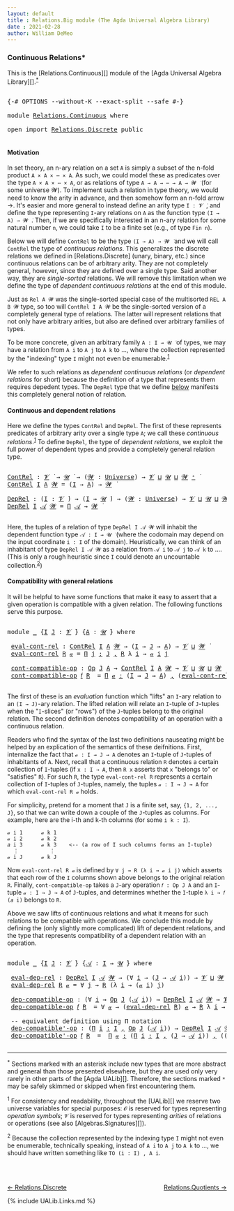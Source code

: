 ```yaml
---
layout: default
title : Relations.Big module (The Agda Universal Algebra Library)
date : 2021-02-28
author: William DeMeo
---
```


### <a id="continuous-relations">Continuous Relations*</a>

This is the [Relations.Continuous][] module of the [Agda Universal Algebra Library][].<sup>[*](Relations.Continuous.html#fn0)</sup>

<pre class="Agda">

<a id="339" class="Symbol">{-#</a> <a id="343" class="Keyword">OPTIONS</a> <a id="351" class="Pragma">--without-K</a> <a id="363" class="Pragma">--exact-split</a> <a id="377" class="Pragma">--safe</a> <a id="384" class="Symbol">#-}</a>

<a id="389" class="Keyword">module</a> <a id="396" href="Relations.Continuous.html" class="Module">Relations.Continuous</a> <a id="417" class="Keyword">where</a>

<a id="424" class="Keyword">open</a> <a id="429" class="Keyword">import</a> <a id="436" href="Relations.Discrete.html" class="Module">Relations.Discrete</a> <a id="455" class="Keyword">public</a>

</pre>

#### <a id="motivation">Motivation</a>
In set theory, an n-ary relation on a set `A` is simply a subset of the n-fold product `A × A × ⋯ × A`.  As such, we could model these as predicates over the type `A × A × ⋯ × A`, or as relations of type `A → A → ⋯ → A → 𝓦 ̇` (for some universe 𝓦).  To implement such a relation in type theory, we would need to know the arity in advance, and then somehow form an n-fold arrow →.  It's easier and more general to instead define an arity type `I : 𝓥 ̇`, and define the type representing `I`-ary relations on `A` as the function type `(I → A) → 𝓦 ̇`.  Then, if we are specifically interested in an n-ary relation for some natural number `n`, we could take `I` to be a finite set (e.g., of type `Fin n`).

Below we will define `ContRel` to be the type `(I → A) → 𝓦 ̇` and we will call `ContRel` the type of *continuous relations*.  This generalizes the discrete relations we defined in [Relations.Discrete] (unary, binary, etc.) since continuous relations can be of arbitrary arity.  They are not completely general, however, since they are defined over a single type. Said another way, they are *single-sorted* relations. We will remove this limitation when we define the type of *dependent continuous relations* at the end of this module.

Just as `Rel A 𝓦` was the single-sorted special case of the multisorted `REL A B 𝓦` type, so too will `ContRel I A 𝓦` be the single-sorted version of a completely general type of relations. The latter will represent relations that not only have arbitrary arities, but also are defined over arbitrary families of types.

To be more concrete, given an arbitrary family `A : I → 𝓤 ̇` of types, we may have a relation from `A i` to `A j` to `A k` to …, where the collection represented by the "indexing" type `I` might not even be enumerable.<sup>[1](Relations.Continuous.html#fn1)</sup>

We refer to such relations as *dependent continuous relations* (or *dependent relations* for short) because the definition of a type that represents them requires depedent types.  The `DepRel` type that we define [below](Relations.Continuous.html#dependent-relations) manifests this completely general notion of relation.



#### <a id="continuous-and-dependent-relations">Continuous and dependent relations</a>

Here we define the types `ContRel` and `DepRel`. The first of these represents predicates of arbitrary arity over a single type `A`; we call these *continuous relations*.<sup>[1](Relations.Continuous.html#fn1)</sup>
To define `DepRel`, the type of *dependent relations*, we exploit the full power of dependent types and provide a completely general relation type.

<pre class="Agda">

<a id="ContRel"></a><a id="3130" href="Relations.Continuous.html#3130" class="Function">ContRel</a> <a id="3138" class="Symbol">:</a> <a id="3140" href="Universes.html#262" class="Generalizable">𝓥</a> <a id="3142" href="Universes.html#403" class="Function Operator">̇</a> <a id="3144" class="Symbol">→</a> <a id="3146" href="Universes.html#260" class="Generalizable">𝓤</a> <a id="3148" href="Universes.html#403" class="Function Operator">̇</a> <a id="3150" class="Symbol">→</a> <a id="3152" class="Symbol">(</a><a id="3153" href="Relations.Continuous.html#3153" class="Bound">𝓦</a> <a id="3155" class="Symbol">:</a> <a id="3157" href="Universes.html#205" class="Postulate">Universe</a><a id="3165" class="Symbol">)</a> <a id="3167" class="Symbol">→</a> <a id="3169" href="Universes.html#262" class="Generalizable">𝓥</a> <a id="3171" href="Agda.Primitive.html#636" class="Primitive Operator">⊔</a> <a id="3173" href="Universes.html#260" class="Generalizable">𝓤</a> <a id="3175" href="Agda.Primitive.html#636" class="Primitive Operator">⊔</a> <a id="3177" href="Relations.Continuous.html#3153" class="Bound">𝓦</a> <a id="3179" href="Universes.html#181" class="Primitive Operator">⁺</a> <a id="3181" href="Universes.html#403" class="Function Operator">̇</a>
<a id="3183" href="Relations.Continuous.html#3130" class="Function">ContRel</a> <a id="3191" href="Relations.Continuous.html#3191" class="Bound">I</a> <a id="3193" href="Relations.Continuous.html#3193" class="Bound">A</a> <a id="3195" href="Relations.Continuous.html#3195" class="Bound">𝓦</a> <a id="3197" class="Symbol">=</a> <a id="3199" class="Symbol">(</a><a id="3200" href="Relations.Continuous.html#3191" class="Bound">I</a> <a id="3202" class="Symbol">→</a> <a id="3204" href="Relations.Continuous.html#3193" class="Bound">A</a><a id="3205" class="Symbol">)</a> <a id="3207" class="Symbol">→</a> <a id="3209" href="Relations.Continuous.html#3195" class="Bound">𝓦</a> <a id="3211" href="Universes.html#403" class="Function Operator">̇</a>

<a id="DepRel"></a><a id="3214" href="Relations.Continuous.html#3214" class="Function">DepRel</a> <a id="3221" class="Symbol">:</a> <a id="3223" class="Symbol">(</a><a id="3224" href="Relations.Continuous.html#3224" class="Bound">I</a> <a id="3226" class="Symbol">:</a> <a id="3228" href="Universes.html#262" class="Generalizable">𝓥</a> <a id="3230" href="Universes.html#403" class="Function Operator">̇</a><a id="3231" class="Symbol">)</a> <a id="3233" class="Symbol">→</a> <a id="3235" class="Symbol">(</a><a id="3236" href="Relations.Continuous.html#3224" class="Bound">I</a> <a id="3238" class="Symbol">→</a> <a id="3240" href="Universes.html#260" class="Generalizable">𝓤</a> <a id="3242" href="Universes.html#403" class="Function Operator">̇</a><a id="3243" class="Symbol">)</a> <a id="3245" class="Symbol">→</a> <a id="3247" class="Symbol">(</a><a id="3248" href="Relations.Continuous.html#3248" class="Bound">𝓦</a> <a id="3250" class="Symbol">:</a> <a id="3252" href="Universes.html#205" class="Postulate">Universe</a><a id="3260" class="Symbol">)</a> <a id="3262" class="Symbol">→</a> <a id="3264" href="Universes.html#262" class="Generalizable">𝓥</a> <a id="3266" href="Agda.Primitive.html#636" class="Primitive Operator">⊔</a> <a id="3268" href="Universes.html#260" class="Generalizable">𝓤</a> <a id="3270" href="Agda.Primitive.html#636" class="Primitive Operator">⊔</a> <a id="3272" href="Relations.Continuous.html#3248" class="Bound">𝓦</a> <a id="3274" href="Universes.html#181" class="Primitive Operator">⁺</a> <a id="3276" href="Universes.html#403" class="Function Operator">̇</a>
<a id="3278" href="Relations.Continuous.html#3214" class="Function">DepRel</a> <a id="3285" href="Relations.Continuous.html#3285" class="Bound">I</a> <a id="3287" href="Relations.Continuous.html#3287" class="Bound">𝒜</a> <a id="3289" href="Relations.Continuous.html#3289" class="Bound">𝓦</a> <a id="3291" class="Symbol">=</a> <a id="3293" href="MGS-MLTT.html#3562" class="Function">Π</a> <a id="3295" href="Relations.Continuous.html#3287" class="Bound">𝒜</a> <a id="3297" class="Symbol">→</a> <a id="3299" href="Relations.Continuous.html#3289" class="Bound">𝓦</a> <a id="3301" href="Universes.html#403" class="Function Operator">̇</a>

</pre>

Here, the tuples of a relation of type `DepRel I 𝒜 𝓦` will inhabit the dependent function type `𝒜 : I → 𝓤 ̇` (where the codomain may depend on the input coordinate `i : I` of the domain). Heuristically, we can think of an inhabitant of type `DepRel I 𝒜 𝓦` as a relation from `𝒜 i` to `𝒜 j` to `𝒜 k` to …. (This is only a rough heuristic since `I` could denote an uncountable collection.<sup>[2](Relations.Continuous.html#fn2)</sup>)





#### <a id="compatibility-with-general-relations">Compatibility with general relations</a>

It will be helpful to have some functions that make it easy to assert that a given operation is compatible with a given relation.  The following functions serve this purpose.

<pre class="Agda">

<a id="4036" class="Keyword">module</a> <a id="4043" href="Relations.Continuous.html#4043" class="Module">_</a> <a id="4045" class="Symbol">{</a><a id="4046" href="Relations.Continuous.html#4046" class="Bound">I</a> <a id="4048" href="Relations.Continuous.html#4048" class="Bound">J</a> <a id="4050" class="Symbol">:</a> <a id="4052" href="Universes.html#262" class="Generalizable">𝓥</a> <a id="4054" href="Universes.html#403" class="Function Operator">̇</a><a id="4055" class="Symbol">}</a> <a id="4057" class="Symbol">{</a><a id="4058" href="Relations.Continuous.html#4058" class="Bound">A</a> <a id="4060" class="Symbol">:</a> <a id="4062" href="Universes.html#260" class="Generalizable">𝓤</a> <a id="4064" href="Universes.html#403" class="Function Operator">̇</a><a id="4065" class="Symbol">}</a> <a id="4067" class="Keyword">where</a>

 <a id="4075" href="Relations.Continuous.html#4075" class="Function">eval-cont-rel</a> <a id="4089" class="Symbol">:</a> <a id="4091" href="Relations.Continuous.html#3130" class="Function">ContRel</a> <a id="4099" href="Relations.Continuous.html#4046" class="Bound">I</a> <a id="4101" href="Relations.Continuous.html#4058" class="Bound">A</a> <a id="4103" href="Universes.html#264" class="Generalizable">𝓦</a> <a id="4105" class="Symbol">→</a> <a id="4107" class="Symbol">(</a><a id="4108" href="Relations.Continuous.html#4046" class="Bound">I</a> <a id="4110" class="Symbol">→</a> <a id="4112" href="Relations.Continuous.html#4048" class="Bound">J</a> <a id="4114" class="Symbol">→</a> <a id="4116" href="Relations.Continuous.html#4058" class="Bound">A</a><a id="4117" class="Symbol">)</a> <a id="4119" class="Symbol">→</a> <a id="4121" href="Relations.Continuous.html#4052" class="Bound">𝓥</a> <a id="4123" href="Agda.Primitive.html#636" class="Primitive Operator">⊔</a> <a id="4125" href="Universes.html#264" class="Generalizable">𝓦</a> <a id="4127" href="Universes.html#403" class="Function Operator">̇</a>
 <a id="4130" href="Relations.Continuous.html#4075" class="Function">eval-cont-rel</a> <a id="4144" href="Relations.Continuous.html#4144" class="Bound">R</a> <a id="4146" href="Relations.Continuous.html#4146" class="Bound">𝒶</a> <a id="4148" class="Symbol">=</a> <a id="4150" href="MGS-MLTT.html#3635" class="Function">Π</a> <a id="4152" href="Relations.Continuous.html#4152" class="Bound">j</a> <a id="4154" href="MGS-MLTT.html#3635" class="Function">꞉</a> <a id="4156" href="Relations.Continuous.html#4048" class="Bound">J</a> <a id="4158" href="MGS-MLTT.html#3635" class="Function">,</a> <a id="4160" href="Relations.Continuous.html#4144" class="Bound">R</a> <a id="4162" class="Symbol">λ</a> <a id="4164" href="Relations.Continuous.html#4164" class="Bound">i</a> <a id="4166" class="Symbol">→</a> <a id="4168" href="Relations.Continuous.html#4146" class="Bound">𝒶</a> <a id="4170" href="Relations.Continuous.html#4164" class="Bound">i</a> <a id="4172" href="Relations.Continuous.html#4152" class="Bound">j</a>

 <a id="4176" href="Relations.Continuous.html#4176" class="Function">cont-compatible-op</a> <a id="4195" class="Symbol">:</a> <a id="4197" href="Relations.Discrete.html#7323" class="Function">Op</a> <a id="4200" href="Relations.Continuous.html#4048" class="Bound">J</a> <a id="4202" href="Relations.Continuous.html#4058" class="Bound">A</a> <a id="4204" class="Symbol">→</a> <a id="4206" href="Relations.Continuous.html#3130" class="Function">ContRel</a> <a id="4214" href="Relations.Continuous.html#4046" class="Bound">I</a> <a id="4216" href="Relations.Continuous.html#4058" class="Bound">A</a> <a id="4218" href="Universes.html#264" class="Generalizable">𝓦</a> <a id="4220" class="Symbol">→</a> <a id="4222" href="Relations.Continuous.html#4052" class="Bound">𝓥</a> <a id="4224" href="Agda.Primitive.html#636" class="Primitive Operator">⊔</a> <a id="4226" href="Relations.Continuous.html#4062" class="Bound">𝓤</a> <a id="4228" href="Agda.Primitive.html#636" class="Primitive Operator">⊔</a> <a id="4230" href="Universes.html#264" class="Generalizable">𝓦</a> <a id="4232" href="Universes.html#403" class="Function Operator">̇</a>
 <a id="4235" href="Relations.Continuous.html#4176" class="Function">cont-compatible-op</a> <a id="4254" href="Relations.Continuous.html#4254" class="Bound">𝑓</a> <a id="4256" href="Relations.Continuous.html#4256" class="Bound">R</a>  <a id="4259" class="Symbol">=</a> <a id="4261" href="MGS-MLTT.html#3635" class="Function">Π</a> <a id="4263" href="Relations.Continuous.html#4263" class="Bound">𝒶</a> <a id="4265" href="MGS-MLTT.html#3635" class="Function">꞉</a> <a id="4267" class="Symbol">(</a><a id="4268" href="Relations.Continuous.html#4046" class="Bound">I</a> <a id="4270" class="Symbol">→</a> <a id="4272" href="Relations.Continuous.html#4048" class="Bound">J</a> <a id="4274" class="Symbol">→</a> <a id="4276" href="Relations.Continuous.html#4058" class="Bound">A</a><a id="4277" class="Symbol">)</a> <a id="4279" href="MGS-MLTT.html#3635" class="Function">,</a> <a id="4281" class="Symbol">(</a><a id="4282" href="Relations.Continuous.html#4075" class="Function">eval-cont-rel</a> <a id="4296" href="Relations.Continuous.html#4256" class="Bound">R</a> <a id="4298" href="Relations.Continuous.html#4263" class="Bound">𝒶</a> <a id="4300" class="Symbol">→</a> <a id="4302" href="Relations.Continuous.html#4256" class="Bound">R</a> <a id="4304" class="Symbol">λ</a> <a id="4306" href="Relations.Continuous.html#4306" class="Bound">i</a> <a id="4308" class="Symbol">→</a> <a id="4310" class="Symbol">(</a><a id="4311" href="Relations.Continuous.html#4254" class="Bound">𝑓</a> <a id="4313" class="Symbol">(</a><a id="4314" href="Relations.Continuous.html#4263" class="Bound">𝒶</a> <a id="4316" href="Relations.Continuous.html#4306" class="Bound">i</a><a id="4317" class="Symbol">)))</a>

</pre>

The first of these is an *evaluation* function which "lifts" an `I`-ary relation to an `(I → J)`-ary relation. The lifted relation will relate an `I`-tuple of `J`-tuples when the "`I`-slices" (or "rows") of the `J`-tuples belong to the original relation. The second definition denotes compatibility of an operation with a continuous relation.

Readers who find the syntax of the last two definitions nauseating might be helped by an explication of the semantics of these deifnitions. First, internalize the fact that `𝒶 : I → J → A` denotes an `I`-tuple of `J`-tuples of inhabitants of `A`. Next, recall that a continuous relation `R` denotes a certain collection of `I`-tuples (if `x : I → A`, then `R x` asserts that `x` "belongs to" or "satisfies" `R`).  For such `R`, the type `eval-cont-rel R` represents a certain collection of `I`-tuples of `J`-tuples, namely, the tuples `𝒶 : I → J → A` for which `eval-cont-rel R 𝒶` holds.

For simplicity, pretend for a moment that `J` is a finite set, say, `{1, 2, ..., J}`, so that we can write down a couple of the `J`-tuples as columns. For example, here are the i-th and k-th columns (for some `i k : I`).

```
𝒶 i 1      𝒶 k 1
𝒶 i 2      𝒶 k 2
𝑎 i 3      𝒶 k 3    <-- (a row of I such columns forms an I-tuple)
  ⋮          ⋮
𝒶 i J      𝒶 k J
```

Now `eval-cont-rel R 𝒶` is defined by `∀ j → R (λ i → 𝒶 i j)` which asserts that each row of the `I` columns shown above belongs to the original relation `R`. Finally, `cont-compatible-op` takes a `J`-ary operation `𝑓 : Op J A` and an `I`-tuple `𝒶 : I → J → A` of `J`-tuples, and determines whether the `I`-tuple `λ i → 𝑓 (𝑎 i)` belongs to `R`.


Above we saw lifts of continuous relations and what it means for such relations to be compatible with operations. We conclude this module by defining the (only slightly more complicated) lift of dependent relations, and the type that represents compatibility of a dependent relation with an operation.

<pre class="Agda">

<a id="6295" class="Keyword">module</a> <a id="6302" href="Relations.Continuous.html#6302" class="Module">_</a> <a id="6304" class="Symbol">{</a><a id="6305" href="Relations.Continuous.html#6305" class="Bound">I</a> <a id="6307" href="Relations.Continuous.html#6307" class="Bound">J</a> <a id="6309" class="Symbol">:</a> <a id="6311" href="Universes.html#262" class="Generalizable">𝓥</a> <a id="6313" href="Universes.html#403" class="Function Operator">̇</a><a id="6314" class="Symbol">}</a> <a id="6316" class="Symbol">{</a><a id="6317" href="Relations.Continuous.html#6317" class="Bound">𝒜</a> <a id="6319" class="Symbol">:</a> <a id="6321" href="Relations.Continuous.html#6305" class="Bound">I</a> <a id="6323" class="Symbol">→</a> <a id="6325" href="Universes.html#260" class="Generalizable">𝓤</a> <a id="6327" href="Universes.html#403" class="Function Operator">̇</a><a id="6328" class="Symbol">}</a> <a id="6330" class="Keyword">where</a>

 <a id="6338" href="Relations.Continuous.html#6338" class="Function">eval-dep-rel</a> <a id="6351" class="Symbol">:</a> <a id="6353" href="Relations.Continuous.html#3214" class="Function">DepRel</a> <a id="6360" href="Relations.Continuous.html#6305" class="Bound">I</a> <a id="6362" href="Relations.Continuous.html#6317" class="Bound">𝒜</a> <a id="6364" href="Universes.html#264" class="Generalizable">𝓦</a> <a id="6366" class="Symbol">→</a> <a id="6368" class="Symbol">(∀</a> <a id="6371" href="Relations.Continuous.html#6371" class="Bound">i</a> <a id="6373" class="Symbol">→</a> <a id="6375" class="Symbol">(</a><a id="6376" href="Relations.Continuous.html#6307" class="Bound">J</a> <a id="6378" class="Symbol">→</a> <a id="6380" href="Relations.Continuous.html#6317" class="Bound">𝒜</a> <a id="6382" href="Relations.Continuous.html#6371" class="Bound">i</a><a id="6383" class="Symbol">))</a> <a id="6386" class="Symbol">→</a> <a id="6388" href="Relations.Continuous.html#6311" class="Bound">𝓥</a> <a id="6390" href="Agda.Primitive.html#636" class="Primitive Operator">⊔</a> <a id="6392" href="Universes.html#264" class="Generalizable">𝓦</a> <a id="6394" href="Universes.html#403" class="Function Operator">̇</a>
 <a id="6397" href="Relations.Continuous.html#6338" class="Function">eval-dep-rel</a> <a id="6410" href="Relations.Continuous.html#6410" class="Bound">R</a> <a id="6412" href="Relations.Continuous.html#6412" class="Bound">𝒶</a> <a id="6414" class="Symbol">=</a> <a id="6416" class="Symbol">∀</a> <a id="6418" href="Relations.Continuous.html#6418" class="Bound">j</a> <a id="6420" class="Symbol">→</a> <a id="6422" href="Relations.Continuous.html#6410" class="Bound">R</a> <a id="6424" class="Symbol">(λ</a> <a id="6427" href="Relations.Continuous.html#6427" class="Bound">i</a> <a id="6429" class="Symbol">→</a> <a id="6431" class="Symbol">(</a><a id="6432" href="Relations.Continuous.html#6412" class="Bound">𝒶</a> <a id="6434" href="Relations.Continuous.html#6427" class="Bound">i</a><a id="6435" class="Symbol">)</a> <a id="6437" href="Relations.Continuous.html#6418" class="Bound">j</a><a id="6438" class="Symbol">)</a>

 <a id="6442" href="Relations.Continuous.html#6442" class="Function">dep-compatible-op</a> <a id="6460" class="Symbol">:</a> <a id="6462" class="Symbol">(∀</a> <a id="6465" href="Relations.Continuous.html#6465" class="Bound">i</a> <a id="6467" class="Symbol">→</a> <a id="6469" href="Relations.Discrete.html#7323" class="Function">Op</a> <a id="6472" href="Relations.Continuous.html#6307" class="Bound">J</a> <a id="6474" class="Symbol">(</a><a id="6475" href="Relations.Continuous.html#6317" class="Bound">𝒜</a> <a id="6477" href="Relations.Continuous.html#6465" class="Bound">i</a><a id="6478" class="Symbol">))</a> <a id="6481" class="Symbol">→</a> <a id="6483" href="Relations.Continuous.html#3214" class="Function">DepRel</a> <a id="6490" href="Relations.Continuous.html#6305" class="Bound">I</a> <a id="6492" href="Relations.Continuous.html#6317" class="Bound">𝒜</a> <a id="6494" href="Universes.html#264" class="Generalizable">𝓦</a> <a id="6496" class="Symbol">→</a> <a id="6498" href="Relations.Continuous.html#6311" class="Bound">𝓥</a> <a id="6500" href="Agda.Primitive.html#636" class="Primitive Operator">⊔</a> <a id="6502" href="Relations.Continuous.html#6325" class="Bound">𝓤</a> <a id="6504" href="Agda.Primitive.html#636" class="Primitive Operator">⊔</a> <a id="6506" href="Universes.html#264" class="Generalizable">𝓦</a> <a id="6508" href="Universes.html#403" class="Function Operator">̇</a>
 <a id="6511" href="Relations.Continuous.html#6442" class="Function">dep-compatible-op</a> <a id="6529" href="Relations.Continuous.html#6529" class="Bound">𝑓</a> <a id="6531" href="Relations.Continuous.html#6531" class="Bound">R</a>  <a id="6534" class="Symbol">=</a> <a id="6536" class="Symbol">∀</a> <a id="6538" href="Relations.Continuous.html#6538" class="Bound">𝒶</a> <a id="6540" class="Symbol">→</a> <a id="6542" class="Symbol">(</a><a id="6543" href="Relations.Continuous.html#6338" class="Function">eval-dep-rel</a> <a id="6556" href="Relations.Continuous.html#6531" class="Bound">R</a><a id="6557" class="Symbol">)</a> <a id="6559" href="Relations.Continuous.html#6538" class="Bound">𝒶</a> <a id="6561" class="Symbol">→</a> <a id="6563" href="Relations.Continuous.html#6531" class="Bound">R</a> <a id="6565" class="Symbol">λ</a> <a id="6567" href="Relations.Continuous.html#6567" class="Bound">i</a> <a id="6569" class="Symbol">→</a> <a id="6571" class="Symbol">(</a><a id="6572" href="Relations.Continuous.html#6529" class="Bound">𝑓</a> <a id="6574" href="Relations.Continuous.html#6567" class="Bound">i</a><a id="6575" class="Symbol">)(</a><a id="6577" href="Relations.Continuous.html#6538" class="Bound">𝒶</a> <a id="6579" href="Relations.Continuous.html#6567" class="Bound">i</a><a id="6580" class="Symbol">)</a>

 <a id="6584" class="Comment">-- equivalent definition using Π notation</a>
 <a id="6627" href="Relations.Continuous.html#6627" class="Function">dep-compatible&#39;-op</a> <a id="6646" class="Symbol">:</a> <a id="6648" class="Symbol">(</a><a id="6649" href="MGS-MLTT.html#3635" class="Function">Π</a> <a id="6651" href="Relations.Continuous.html#6651" class="Bound">i</a> <a id="6653" href="MGS-MLTT.html#3635" class="Function">꞉</a> <a id="6655" href="Relations.Continuous.html#6305" class="Bound">I</a> <a id="6657" href="MGS-MLTT.html#3635" class="Function">,</a> <a id="6659" href="Relations.Discrete.html#7323" class="Function">Op</a> <a id="6662" href="Relations.Continuous.html#6307" class="Bound">J</a> <a id="6664" class="Symbol">(</a><a id="6665" href="Relations.Continuous.html#6317" class="Bound">𝒜</a> <a id="6667" href="Relations.Continuous.html#6651" class="Bound">i</a><a id="6668" class="Symbol">))</a> <a id="6671" class="Symbol">→</a> <a id="6673" href="Relations.Continuous.html#3214" class="Function">DepRel</a> <a id="6680" href="Relations.Continuous.html#6305" class="Bound">I</a> <a id="6682" href="Relations.Continuous.html#6317" class="Bound">𝒜</a> <a id="6684" href="Universes.html#264" class="Generalizable">𝓦</a> <a id="6686" class="Symbol">→</a> <a id="6688" href="Relations.Continuous.html#6311" class="Bound">𝓥</a> <a id="6690" href="Agda.Primitive.html#636" class="Primitive Operator">⊔</a> <a id="6692" href="Relations.Continuous.html#6325" class="Bound">𝓤</a> <a id="6694" href="Agda.Primitive.html#636" class="Primitive Operator">⊔</a> <a id="6696" href="Universes.html#264" class="Generalizable">𝓦</a> <a id="6698" href="Universes.html#403" class="Function Operator">̇</a>
 <a id="6701" href="Relations.Continuous.html#6627" class="Function">dep-compatible&#39;-op</a> <a id="6720" href="Relations.Continuous.html#6720" class="Bound">𝑓</a> <a id="6722" href="Relations.Continuous.html#6722" class="Bound">R</a>  <a id="6725" class="Symbol">=</a>  <a id="6728" href="MGS-MLTT.html#3635" class="Function">Π</a> <a id="6730" href="Relations.Continuous.html#6730" class="Bound">𝒶</a> <a id="6732" href="MGS-MLTT.html#3635" class="Function">꞉</a> <a id="6734" class="Symbol">(</a><a id="6735" href="MGS-MLTT.html#3635" class="Function">Π</a> <a id="6737" href="Relations.Continuous.html#6737" class="Bound">i</a> <a id="6739" href="MGS-MLTT.html#3635" class="Function">꞉</a> <a id="6741" href="Relations.Continuous.html#6305" class="Bound">I</a> <a id="6743" href="MGS-MLTT.html#3635" class="Function">,</a> <a id="6745" class="Symbol">(</a><a id="6746" href="Relations.Continuous.html#6307" class="Bound">J</a> <a id="6748" class="Symbol">→</a> <a id="6750" href="Relations.Continuous.html#6317" class="Bound">𝒜</a> <a id="6752" href="Relations.Continuous.html#6737" class="Bound">i</a><a id="6753" class="Symbol">))</a> <a id="6756" href="MGS-MLTT.html#3635" class="Function">,</a> <a id="6758" class="Symbol">((</a><a id="6760" href="Relations.Continuous.html#6338" class="Function">eval-dep-rel</a> <a id="6773" href="Relations.Continuous.html#6722" class="Bound">R</a><a id="6774" class="Symbol">)</a> <a id="6776" href="Relations.Continuous.html#6730" class="Bound">𝒶</a> <a id="6778" class="Symbol">→</a> <a id="6780" href="Relations.Continuous.html#6722" class="Bound">R</a> <a id="6782" class="Symbol">λ</a> <a id="6784" href="Relations.Continuous.html#6784" class="Bound">i</a> <a id="6786" class="Symbol">→</a> <a id="6788" class="Symbol">(</a><a id="6789" href="Relations.Continuous.html#6720" class="Bound">𝑓</a> <a id="6791" href="Relations.Continuous.html#6784" class="Bound">i</a><a id="6792" class="Symbol">)(</a><a id="6794" href="Relations.Continuous.html#6730" class="Bound">𝒶</a> <a id="6796" href="Relations.Continuous.html#6784" class="Bound">i</a><a id="6797" class="Symbol">))</a>

</pre>

<!-- In the definition of `dep-compatible`, we let Agda infer the type of `𝒶`, which is `Π i ꞉ I , (J → 𝒜 i)` in this case. -->


--------------------------------------

<sup>*</sup><span class="footnote" id="fn0"> Sections marked with an asterisk include new types that are more abstract and general than those presented elsewhere, but they are used only very rarely in other parts of the [Agda UALib][]. Therefore, the sections marked `*` may be safely skimmed or skipped when first encountering them.</span>

<sup>1</sup><span class="footnote" id="fn1"> For consistency and readability, throughout the [UALib][] we reserve two universe variables for special purposes: `𝓞` is reserved for types representing *operation symbols*; `𝓥` is reserved for types representing *arities* of relations or operations (see also [Algebras.Signatures][]).</span>

<sup>2</sup><span class="footnote" id="fn2"> Because the collection represented by the indexing type `I` might not even be enumerable, technically speaking, instead of `A i` to `A j` to `A k` to ..., we should have written something like `TO (i : I) , A i`.</span>

<br>
<br>

[← Relations.Discrete](Relations.Discrete.html)
<span style="float:right;">[Relations.Quotients →](Relations.Quotients.html)</span>

{% include UALib.Links.md %}



<!--

UNNECESSARY.  The ∈ and ⊆  relations defined for Pred are polymorphic and they work just fine
for the general relation types.



Just as we did for unary predicates, we can define inclusion relations for our new general relation types.

_∈C_ : {I : 𝓥 ̇}{A : 𝓤 ̇} → (I → A) → ContRel I A 𝓦 → 𝓦 ̇
x ∈C R = R x

_⊆C_ : {I : 𝓥 ̇}{A : 𝓤 ̇ } → ContRel I A 𝓦 → ContRel I A 𝓩 → 𝓥 ⊔ 𝓤 ⊔ 𝓦 ⊔ 𝓩 ̇
P ⊆C Q = ∀ {x} → x ∈C P → x ∈C Q

_∈D_ : {I : 𝓥 ̇}{𝒜 : I → 𝓤 ̇} → Π 𝒜 → DepRel I 𝒜 𝓦 → 𝓦 ̇
x ∈D R = R x

_⊆D_ : {I : 𝓥 ̇}{𝒜 : I → 𝓤 ̇ } → DepRel I 𝒜 𝓦 → DepRel I 𝒜 𝓩 → 𝓥 ⊔ 𝓤 ⊔ 𝓦 ⊔ 𝓩 ̇
P ⊆D Q = ∀ {x} → x ∈D P → x ∈D Q

infix 4 _⊆C_ _⊆D_

-->
